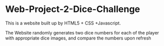 # Web-Project-2-Dice-Challenge
<p>This is a website built up by HTML5 + CSS +Javascript.</p>
<p>The Website randomly generates two dice numbers for each of the player with appropriate dice images, and compare the numbers upon refresh</p>
